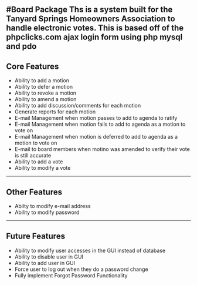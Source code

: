 #Board Package
Ths is a system built for the Tanyard Springs Homeowners Association to handle electronic votes. This is based off of the phpclicks.com ajax login form using php mysql and pdo
----------------------
Core Features
----------------------
- Ability to add a motion
- Ability to defer a motion
- Ability to revoke a motion
- Ability to amend a motion
- Ability to add discussion/comments for each motion
- Generate reports for each motion
- E-mail Management when motion passes to add to agenda to ratify
- E-mail Management when motion fails to add to agenda as a motion to vote on
- E-mail Management when motion is deferred to add to agenda as a motion to vote on
- E-mail to board members when motino was amended to verify their vote is still accurate
- Ability to add a vote
- Ability to modify a vote

----------------------
Other Features
----------------------
- Abilty to modify e-mail address
- Ability to modify password


----------------------
Future Features
----------------------
- Ability to modify user accesses in the GUI instead of database
- Ability to disable user in GUI
- Ability to add user in GUI
- Force user to log out when they do a password change
- Fully implement Forgot Password Functionality
